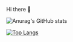 Hi there 👋

![Anurag's GitHub stats](https://github-readme-stats.vercel.app/api?username=artyomkap&show_icons=true&theme=cobalt)

[![Top Langs](https://github-readme-stats.vercel.app/api/top-langs/?username=artyomkap&layout=donut&theme=cobalt)](https://github.com/anuraghazra/github-readme-stats)
<!--[![Anurag's GitHub stats](https://github-readme-stats.vercel.app/api?username=artyomkap)](https://github.com/anuraghazra/github-readme-stats)
**artyomkap/artyomkap** is a ✨ _special_ ✨ repository because its `README.md` (this file) appears on your GitHub profile.

Here are some ideas to get you started:

- 🔭 I’m currently working on ...
- 🌱 I’m currently learning ...
- 👯 I’m looking to collaborate on ...
- 🤔 I’m looking for help with ...
- 💬 Ask me about ...
- 📫 How to reach me: ...
- 😄 Pronouns: ...
- ⚡ Fun fact: ...
-->
